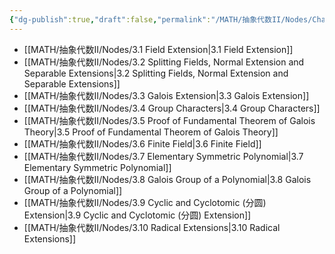 ```yaml
---
{"dg-publish":true,"draft":false,"permalink":"/MATH/抽象代数II/Nodes/Chapter 3 Field Theory/","dgPassFrontmatter":true}
---
```



- [[MATH/抽象代数II/Nodes/3.1 Field Extension\|3.1 Field Extension]]
- [[MATH/抽象代数II/Nodes/3.2 Splitting Fields, Normal Extension and Separable Extensions\|3.2 Splitting Fields, Normal Extension and Separable Extensions]]
- [[MATH/抽象代数II/Nodes/3.3 Galois Extension\|3.3 Galois Extension]]
- [[MATH/抽象代数II/Nodes/3.4 Group Characters\|3.4 Group Characters]]
- [[MATH/抽象代数II/Nodes/3.5 Proof of Fundamental Theorem of Galois Theory\|3.5 Proof of Fundamental Theorem of Galois Theory]]
- [[MATH/抽象代数II/Nodes/3.6 Finite Field\|3.6 Finite Field]]
- [[MATH/抽象代数II/Nodes/3.7 Elementary Symmetric Polynomial\|3.7 Elementary Symmetric Polynomial]]
- [[MATH/抽象代数II/Nodes/3.8 Galois Group of a Polynomial\|3.8 Galois Group of a Polynomial]]
- [[MATH/抽象代数II/Nodes/3.9 Cyclic and Cyclotomic (分圆) Extension\|3.9 Cyclic and Cyclotomic (分圆) Extension]]
- [[MATH/抽象代数II/Nodes/3.10 Radical Extensions\|3.10 Radical Extensions]]

